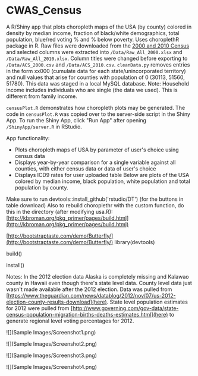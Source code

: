 # CWAS_Census
A R/Shiny app that plots choropleth maps of the USA (by county) colored in density by median income, fraction of black/white demographics, total population, blue/red voting % and % below poverty. Uses choroplethR package in R.
Raw files were downloaded from the [2000 and 2010 Census](https://www.census.gov/support/USACdataDownloads.html) and selected columns were extracted into `/Data/Raw_All_2000.xlsx` and `/Data/Raw_All_2010.xlsx`. Column titles were changed before exporting to `/Data/ACS_2000.csv` and `/Data/ACS_2010.csv`. `cleanData.py` removes entries in the form xx000 (cumulate data for each state/unincorporated territory) and null values that arise for counties with population of 0 (30113, 51560, 51780). This data was staged in a local MySQL database. Note: Household income includes individuals who are single (the data we used). This is different from family income.

`censusPlot.R` demonstrates how choropleth plots may be generated. The code in `censusPlot.R` was copied over to the server-side script in the Shiny App. To run the Shiny App, click "Run App" after opening `/ShinyApp/server.R` in RStudio.

App functionality:
*  Plots choropleth maps of USA by parameter of user's choice using census data
*  Displays year-by-year comparison for a single variable against all counties, with either census data or data of user's choice
*  Displays ICD9 rates for user uploaded table
Below are plots of the USA colored by median income, black population, white population and total population by county.

Make sure to run devtools::install_github('rstudio/DT') (for the buttons in table download)
Also to rebuild choroplethr with the custom function, do this in the directory (after modifying usa.R):
[http://kbroman.org/pkg_primer/pages/build.html](http://kbroman.org/pkg_primer/pages/build.html)

[http://bootstraptaste.com/demo/Butterfly/](http://bootstraptaste.com/demo/Butterfly/)
library(devtools)

build()

install()

Notes: In the 2012 election data Alaska is completely missing and Kalawao county in Hawaii even though there's state level data. County level data just wasn't made available after the 2012 election. Data was pulled from [https://www.theguardian.com/news/datablog/2012/nov/07/us-2012-election-county-results-download](here). State level population estimates for 2012 were pulled from [http://www.governing.com/gov-data/state-census-population-migration-births-deaths-estimates.html](here) to generate regional level voting percentages for 2012.


![](Sample Images/Screenshot1.png)


![](Sample Images/Screenshot2.png)


![](Sample Images/Screenshot3.png)


![](Sample Images/Screenshot4.png)

